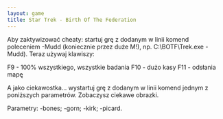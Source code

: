 ```yaml
---
layout: game
title: Star Trek - Birth Of The Federation
---
```


Aby zaktywizować cheaty: startuj grę z dodanym w linii komend
poleceniem -Mudd (koniecznie przez duże M!), np. 
C:\BOTF\Trek.exe -Mudd).
Teraz używaj klawiszy:

F9 	- 100% wszystkiego, wszystkie badania
F10 	- dużo kasy
F11  	- odsłania mapę
                
A jako ciekawostka... wystartuj grę z dodanym w linii komend jednym
z poniższych parametrów. Zobaczysz ciekawe obrazki.

Parametry:  -bones;  -gorn;  -kirk; -picard.
